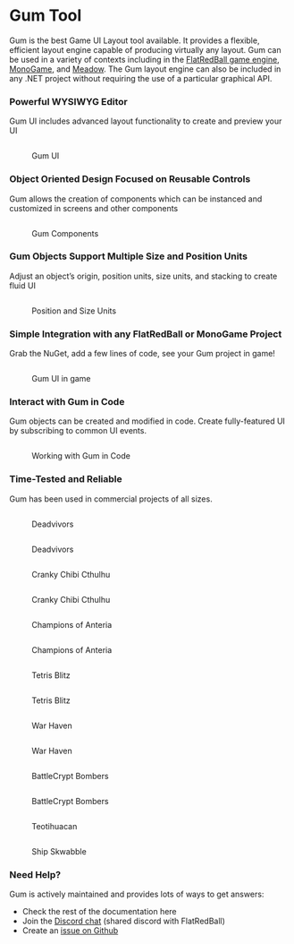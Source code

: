 # Gum Tool

Gum is the best Game UI Layout tool available. It provides a flexible, efficient layout engine capable of producing virtually any layout. Gum can be used in a variety of contexts including in the [FlatRedBall game engine](https://docs.flatredball.com/gum/), [MonoGame](gum-code/monogame/), and [Meadow](gum-code/meadow.md). The Gum layout engine can also be included in any .NET project without requiring the use of a particular graphical API.

### Powerful WYSIWYG Editor

Gum UI includes advanced layout functionality to create and preview your UI

<figure><img src=".gitbook/assets/image (26).png" alt=""><figcaption><p>Gum UI</p></figcaption></figure>

### Object Oriented Design Focused on Reusable Controls

Gum allows the creation of components which can be instanced and customized in screens and other components

<figure><img src=".gitbook/assets/image (27).png" alt=""><figcaption><p>Gum Components</p></figcaption></figure>

### Gum Objects Support Multiple Size and Position Units

Adjust an object’s origin, position units, size units, and stacking to create fluid UI

<figure><img src=".gitbook/assets/image (28).png" alt=""><figcaption><p>Position and Size Units</p></figcaption></figure>

### Simple Integration with any FlatRedBall or MonoGame Project

Grab the NuGet, add a few lines of code, see your Gum project in game!

<figure><img src=".gitbook/assets/image (29).png" alt=""><figcaption><p>Gum UI in game</p></figcaption></figure>

### Interact with Gum in Code

Gum objects can be created and modified in code. Create fully-featured UI by subscribing to common UI events.

<figure><img src=".gitbook/assets/image (30).png" alt=""><figcaption><p>Working with Gum in Code</p></figcaption></figure>

### Time-Tested and Reliable

Gum has been used in commercial projects of all sizes.

<div align="left"><figure><img src=".gitbook/assets/GumDeadvivors.png" alt=""><figcaption><p>Deadvivors</p></figcaption></figure></div>

<figure><img src=".gitbook/assets/GumDeadvivors2 (1).png" alt=""><figcaption><p>Deadvivors</p></figcaption></figure>

<figure><img src=".gitbook/assets/09_05 59 24.png" alt=""><figcaption><p>Cranky Chibi Cthulhu</p></figcaption></figure>

<figure><img src=".gitbook/assets/09_06 00 05.jpg" alt=""><figcaption><p>Cranky Chibi Cthulhu</p></figcaption></figure>

<figure><img src=".gitbook/assets/Legends1.jpg" alt=""><figcaption><p>Champions of Anteria</p></figcaption></figure>

<figure><img src=".gitbook/assets/Legends2.jpg" alt=""><figcaption><p>Champions of Anteria</p></figcaption></figure>

<figure><img src=".gitbook/assets/Blitz1 (1).png" alt=""><figcaption><p>Tetris Blitz</p></figcaption></figure>

<figure><img src=".gitbook/assets/Blitz2.png" alt=""><figcaption><p>Tetris Blitz</p></figcaption></figure>

<figure><img src=".gitbook/assets/WH5.png" alt=""><figcaption><p>War Haven</p></figcaption></figure>

<figure><img src=".gitbook/assets/WH2.png" alt=""><figcaption><p>War Haven</p></figcaption></figure>

<figure><img src=".gitbook/assets/09_05 45 50.png" alt=""><figcaption><p>BattleCrypt Bombers</p></figcaption></figure>

<figure><img src=".gitbook/assets/09_05 46 14.png" alt=""><figcaption><p>BattleCrypt Bombers</p></figcaption></figure>

<figure><img src=".gitbook/assets/09_05 48 04.png" alt=""><figcaption><p>Teotihuacan</p></figcaption></figure>

<figure><img src=".gitbook/assets/09_05 49 15.png" alt=""><figcaption><p>Ship Skwabble</p></figcaption></figure>

### Need Help?

Gum is actively maintained and provides lots of ways to get answers:

* Check the rest of the documentation here
* Join the [Discord chat](https://discord.gg/EvqwmSQuBz) (shared discord with FlatRedBall)
* Create an [issue on Github](https://github.com/vchelaru/Gum/issues)
